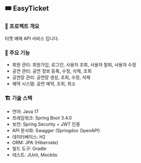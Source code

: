 ## 🎟️ EasyTicket

### 📌 프로젝트 개요

티켓 예매 API 서비스 입니다.  


### 🚀 주요 기능
- 회원 관리: 회원가입, 로그인, 사용자 조회, 사용자 탈퇴, 사용자 수정
- 공연 관리: 공연 정보 등록, 수정, 삭제, 조회
- 공연장 관리: 공연장 생성, 조회, 수정, 삭제
- 예약 시스템: 공연 예약, 조회, 취소

### 🏗️ 기술 스택

- 언어: Java 17  
- 프레임워크: Spring Boot 3.4.0  
- 보안: Spring Security + JWT 인증
- API 문서화: Swagger (Springdoc OpenAPI) 
- 데이터베이스: H2  
- ORM: JPA (Hibernate)  
- 빌드 도구: Gradle
- 테스트: JUnit, Mockito




